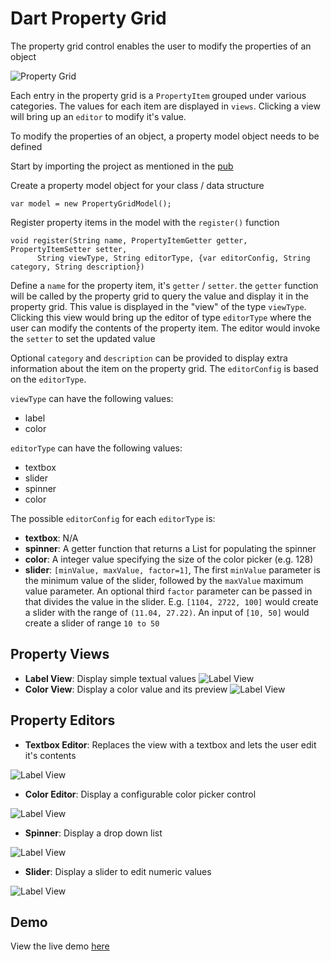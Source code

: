 # Dart Property Grid

The property grid control enables the user to modify the properties of an object

![Property Grid](https://raw.github.com/coderespawn/dart-property-grid/master/doc/images/property_grid.png)

Each entry in the property grid is a `PropertyItem` grouped under various categories.  The values for each item are displayed in `views`.  Clicking a view will bring up an `editor` to modify it's value.  

To modify the properties of an object, a property model object needs to be defined

Start by importing the project as mentioned in the [pub](http://pub.dartlang.org/packages/property_grid)

Create a property model object for your class / data structure

	var model = new PropertyGridModel();
	
Register property items in the model with the `register()` function

	void register(String name, PropertyItemGetter getter, PropertyItemSetter setter,
		  String viewType, String editorType, {var editorConfig, String category, String description}) 

Define a `name` for the property item, it's `getter` / `setter`.  the `getter` function will be called by the property grid to query the value and display it in the property grid.  This value is displayed in the "view" of the type `viewType`.  Clicking this view would bring up the editor of type `editorType` where the user can modify the contents of the property item.   The editor would invoke the `setter` to set the updated value

Optional `category` and `description` can be provided to display extra information about the item on the property grid.  The `editorConfig` is based on the `editorType`.

`viewType` can have the following values:

 - label
 - color
 
`editorType` can have the following values:

 - textbox
 - slider
 - spinner
 - color

The possible `editorConfig` for each `editorType` is:

 - **textbox**: N/A
 - **spinner**: A getter function that returns a List<String> for populating the spinner
 - **color**: A integer value specifying the size of the color picker (e.g. 128)
 - **slider**: `[minValue, maxValue, factor=1]`,  The first `minValue` parameter is the minimum value of the slider, followed by the `maxValue` maximum value parameter.  An optional third `factor` parameter can be passed in that divides the value in the slider. E.g. `[1104, 2722, 100]` would create a slider with the range of `(11.04, 27.22)`.  An input of `[10, 50]` would create a slider of range `10 to 50`

 
## Property Views

 - **Label View**: Display simple textual values ![Label View](https://raw.github.com/coderespawn/dart-property-grid/master/doc/images/view_label.png)
 - **Color View**: Display a color value and its preview ![Label View](https://raw.github.com/coderespawn/dart-property-grid/master/doc/images/view_color.png)

## Property Editors

 - **Textbox Editor**: Replaces the view with a textbox and lets the user edit it's contents 
 
 ![Label View](https://raw.github.com/coderespawn/dart-property-grid/master/doc/images/editor_textbox.png)
 
 - **Color Editor**: Display a configurable color picker control 
 
 ![Label View](https://raw.github.com/coderespawn/dart-property-grid/master/doc/images/editor_color.png)

 - **Spinner**: Display a drop down list
 
 ![Label View](https://raw.github.com/coderespawn/dart-property-grid/master/doc/images/editor_spinner.png)


 - **Slider**: Display a slider to edit numeric values
 
 ![Label View](https://raw.github.com/coderespawn/dart-property-grid/master/doc/images/editor_slider.png)


## Demo

View the live demo [here](http://dart-app-samples.appspot.com/demos/dart-property-grid/index.html)